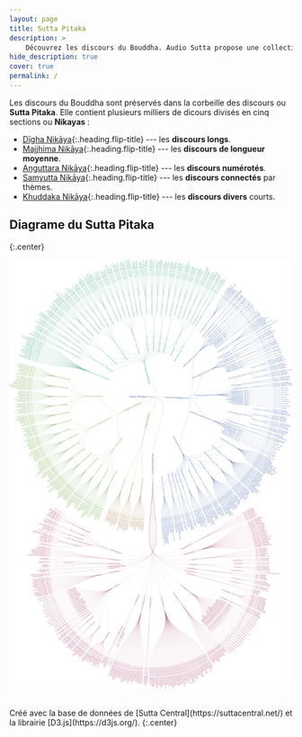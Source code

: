 ```yaml
---
layout: page
title: Sutta Pitaka
description: >
    Découvrez les discours du Bouddha. Audio Sutta propose une collection d'enregistrements audio tirée des discours originels du Bouddha.
hide_description: true
cover: true
permalink: /
---
```


Les discours du Bouddha sont préservés dans la corbeille des discours ou **Sutta Pitaka**. Elle contient plusieurs milliers de dicours divisés en cinq sections ou **Nikayas** :

* [Dīgha Nikāya](/Digha-Nikaya){:.heading.flip-title} --- les **discours longs**.
* [Majjhima Nikāya](/Majjhima-Nikaya){:.heading.flip-title} --- les **discours de longueur moyenne**.
* [Anguttara Nikāya](/Anguttara-Nikaya){:.heading.flip-title} --- les **discours numérotés**.
* [Samyutta Nikāya](/Samyutta-Nikaya){:.heading.flip-title} --- les **discours connectés** par thèmes.
* [Khuddaka Nikāya](/Khuddaka-Nikaya){:.heading.flip-title} --- les **discours divers** courts.

## Diagrame du Sutta Pitaka
{:.center}

[![Sutta Pitaka](/assets/img/suttapitaka3.svg)](suttapitaka.html)

<br/>
Créé avec la base de données de [Sutta Central](https://suttacentral.net/) et la librairie [D3.js](https://d3js.org/).
{:.center}
